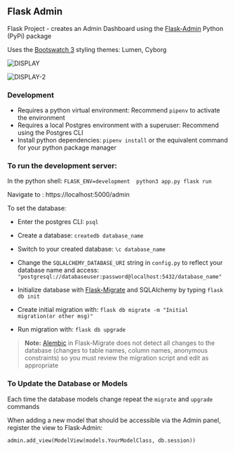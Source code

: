 ## Flask Admin

Flask Project - creates an Admin Dashboard using the [Flask-Admin](https://flask-admin.readthedocs.io/en/latest/introduction/#getting-started) Python (PyPi) package

Uses the [Bootswatch 3](https://bootswatch.com/3/default) styling themes: Lumen, Cyborg

![DISPLAY](https://user-images.githubusercontent.com/57027705/172066130-63a98317-71bc-4e37-81bc-f341554f3fd5.JPG)

![DISPLAY-2](https://user-images.githubusercontent.com/57027705/173208196-0a9df5a5-1e09-4ad3-baff-e7cb468d4846.JPG)


### Development

- Requires a python virtual environment: Recommend `pipenv` to activate the environment
- Requires a local Postgres environment with a superuser: Recommend using the Postgres CLI
- Install python dependencies: `pipenv install` or the equivalent command for your python package manager

### To run the development server: 

In the python shell: `FLASK_ENV=development  python3 app.py flask run`

Navigate to : https://localhost:5000/admin

To set the database:

- Enter the postgres CLI: `psql`

- Create a database:
`createdb database_name` 

- Switch to your created database:
`\c database_name`

- Change the `SQLALCHEMY_DATABASE_URI` string in `config.py` to reflect your database name and access: `"postgresql://databaseuser:password@localhost:5432/database_name"`

- Initialize database with [Flask-Migrate](https://flask-migrate.readthedocs.io/en/latest/index.html) and SQLAlchemy by typing `flask db init` 

- Create initial migration with:
`flask db migrate -m "Initial migration(or other msg)"`

- Run migration with:
`flask db upgrade`

> **Note:** [Alembic]() in Flask-Migrate does not detect all changes to the database (changes to table names, column names, anonymous constraints) so you must review the migration script and edit as appropriate

### To Update the Database or Models

Each time the database models change repeat the `migrate` and `upgrade` commands

When adding a new model that should be accessible via the Admin panel, register the view to Flask-Admin:

`admin.add_view(ModelView(models.YourModelClass, db.session))`


